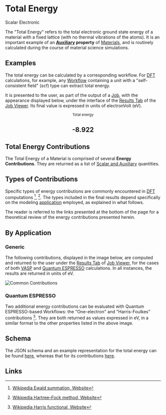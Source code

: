 # Total Energy

<span class="btn badge b-success border-50">Scalar</span> <span class="btn badge b-info border-50">Electronic</span>

The "Total Energy" refers to the total electronic ground state energy of a material with a fixed lattice (with no thermal vibrations of the atoms). It is an important example of an **[Auxiliary](../../properties/classification/general.md) property** of [Materials](../../materials/overview.md), and is routinely calculated during the course of material science simulations. 

## Examples

The total energy can be calculated by a corresponding workflow. For [DFT](../../models-directory/dft/overview.md) calculations, for example, any [Workflow](../../workflows/overview.md) containing a unit with a "self-consistent field" (scf) type can extract total energy. 

It is presented to the user, as part of the output of a [Job](../../jobs/overview.md), with the appearance displayed below, under the interface of the [Results Tab](../../jobs/ui/results-tab.md) of the [Job Viewer](../../jobs/ui/viewer.md). Its final value is expressed in units of electronVolt (eV).

<div class="clearfix">
    <center>
        <div class="chart"><i class="zmdi zmdi-battery-flash zmdi-hc-3x"></i></div>
        <div class="count">
        	<small>Total energy</small>
            <h2>-8.922</h2>
        </div>
     </center>
</div>

## Total Energy Contributions

The Total Energy of a Material is comprised of several **Energy Contributions**. They are returned as a list of [Scalar and Auxiliary](../../properties/classification/general.md) quantities.

## Types of Contributions

Specific types of energy contributions are commonly encountered in [DFT](../../models-directory/dft/overview.md) computations [^1], [^2]. The types included in the final results depend specifically on the modeling [application](../../software/components.md) employed, as explained in what follows.

The reader is referred to the links presented at the bottom of the page for a theoretical review of the energy contributions presented herein.

## By Application

### Generic

The following contributions, displayed in the image below, are computed and returned to the user under the [Results Tab](../../jobs/ui/results-tab.md) of [Job Viewer](../../jobs/ui/viewer.md), for the cases of both [VASP](../../software-directory/modeling/vasp/overview.md) and [Quantum ESPRESSO](../../software-directory/modeling/quantum-espresso/overview.md) calculations. In all instances, the results are returned in units of eV.

![Common Contributions](../../images/properties-directory/common-contributions.png "Common Contributions")

### Quantum ESPRESSO

Two additional energy contributions can be evaluated with Quantum ESPRESSO-based Workflows: the "One-electron" and "Harris-Foulkes" contributions [^3]. They are both returned as values expressed in eV, in a similar format to the other properties listed in the above image. 

## Schema 

The JSON schema and an example representation for the total energy can be found [here](../../properties/data/list.md#total-energy), whereas that for its contributions [here](../../properties/data/list.md#total-energy-contributions).
 
## Links 

[^1]: [Wikipedia Ewald summation, Website](https://en.wikipedia.org/wiki/Ewald_summation)

[^2]: [Wikipedia Hartree–Fock method, Website](https://en.wikipedia.org/wiki/Hartree%E2%80%93Fock_method)

[^3]: [Wikipedia Harris functional, Website](https://en.wikipedia.org/wiki/Harris_functional)
